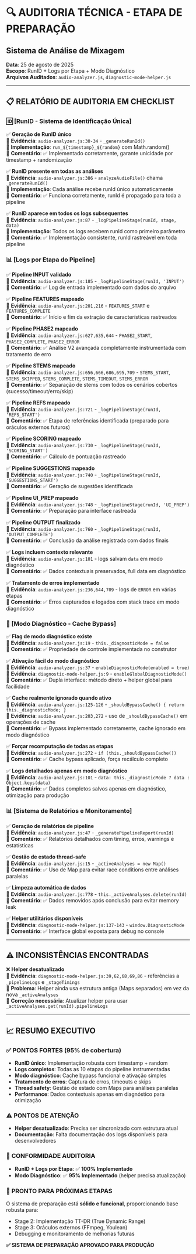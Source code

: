 # 🔍 AUDITORIA TÉCNICA - ETAPA DE PREPARAÇÃO
## Sistema de Análise de Mixagem

**Data**: 25 de agosto de 2025  
**Escopo**: RunID + Logs por Etapa + Modo Diagnóstico  
**Arquivos Auditados**: `audio-analyzer.js`, `diagnostic-mode-helper.js`

---

## 📋 RELATÓRIO DE AUDITORIA EM CHECKLIST

### 🆔 **[RunID - Sistema de Identificação Única]**

✅ **Geração de RunID único**  
📍 **Evidência**: `audio-analyzer.js:30-34` - `_generateRunId()`  
🔧 **Implementação**: `run_${timestamp}_${random}` com Math.random()  
💬 **Comentário**: ✅ Implementado corretamente, garante unicidade por timestamp + randomização

✅ **RunID presente em todas as análises**  
📍 **Evidência**: `audio-analyzer.js:386` - `analyzeAudioFile()` chama `_generateRunId()`  
🔧 **Implementação**: Cada análise recebe runId único automaticamente  
💬 **Comentário**: ✅ Funciona corretamente, runId é propagado para toda a pipeline

✅ **RunID aparece em todos os logs subsequentes**  
📍 **Evidência**: `audio-analyzer.js:87` - `_logPipelineStage(runId, stage, data)`  
🔧 **Implementação**: Todos os logs recebem runId como primeiro parâmetro  
💬 **Comentário**: ✅ Implementação consistente, runId rastreável em toda pipeline

### 📊 **[Logs por Etapa do Pipeline]**

✅ **Pipeline INPUT validado**  
📍 **Evidência**: `audio-analyzer.js:185` - `_logPipelineStage(runId, 'INPUT')`  
💬 **Comentário**: ✅ Log de entrada implementado com dados do arquivo

✅ **Pipeline FEATURES mapeado**  
📍 **Evidência**: `audio-analyzer.js:201,216` - `FEATURES_START` e `FEATURES_COMPLETE`  
💬 **Comentário**: ✅ Início e fim da extração de características rastreados

✅ **Pipeline PHASE2 mapeado**  
📍 **Evidência**: `audio-analyzer.js:627,635,644` - `PHASE2_START`, `PHASE2_COMPLETE`, `PHASE2_ERROR`  
💬 **Comentário**: ✅ Análise V2 avançada completamente instrumentada com tratamento de erro

✅ **Pipeline STEMS mapeado**  
📍 **Evidência**: `audio-analyzer.js:656,666,686,695,709` - `STEMS_START`, `STEMS_SKIPPED`, `STEMS_COMPLETE`, `STEMS_TIMEOUT`, `STEMS_ERROR`  
💬 **Comentário**: ✅ Separação de stems com todos os cenários cobertos (sucesso/timeout/erro/skip)

✅ **Pipeline REFS mapeado**  
📍 **Evidência**: `audio-analyzer.js:721` - `_logPipelineStage(runId, 'REFS_START')`  
💬 **Comentário**: ✅ Etapa de referências identificada (preparado para oráculos externos futuros)

✅ **Pipeline SCORING mapeado**  
📍 **Evidência**: `audio-analyzer.js:730` - `_logPipelineStage(runId, 'SCORING_START')`  
💬 **Comentário**: ✅ Cálculo de pontuação rastreado

✅ **Pipeline SUGGESTIONS mapeado**  
📍 **Evidência**: `audio-analyzer.js:740` - `_logPipelineStage(runId, 'SUGGESTIONS_START')`  
💬 **Comentário**: ✅ Geração de sugestões identificada

✅ **Pipeline UI_PREP mapeado**  
📍 **Evidência**: `audio-analyzer.js:748` - `_logPipelineStage(runId, 'UI_PREP')`  
💬 **Comentário**: ✅ Preparação para interface rastreada

✅ **Pipeline OUTPUT finalizado**  
📍 **Evidência**: `audio-analyzer.js:760` - `_logPipelineStage(runId, 'OUTPUT_COMPLETE')`  
💬 **Comentário**: ✅ Conclusão da análise registrada com dados finais

✅ **Logs incluem contexto relevante**  
📍 **Evidência**: `audio-analyzer.js:101` - logs salvam `data` em modo diagnóstico  
💬 **Comentário**: ✅ Dados contextuais preservados, full data em diagnóstico

✅ **Tratamento de erros implementado**  
📍 **Evidência**: `audio-analyzer.js:236,644,709` - logs de `ERROR` em várias etapas  
💬 **Comentário**: ✅ Erros capturados e logados com stack trace em modo diagnóstico

### 🔬 **[Modo Diagnóstico - Cache Bypass]**

✅ **Flag de modo diagnóstico existe**  
📍 **Evidência**: `audio-analyzer.js:19` - `this._diagnosticMode = false`  
💬 **Comentário**: ✅ Propriedade de controle implementada no construtor

✅ **Ativação fácil do modo diagnóstico**  
📍 **Evidência**: `audio-analyzer.js:37` - `enableDiagnosticMode(enabled = true)`  
📍 **Evidência**: `diagnostic-mode-helper.js:9` - `enableGlobalDiagnosticMode()`  
💬 **Comentário**: ✅ Dupla interface: método direto + helper global para facilidade

✅ **Cache realmente ignorado quando ativo**  
📍 **Evidência**: `audio-analyzer.js:125-126` - `_shouldBypassCache() { return this._diagnosticMode; }`  
📍 **Evidência**: `audio-analyzer.js:203,272` - uso de `_shouldBypassCache()` em operações de cache  
💬 **Comentário**: ✅ Bypass implementado corretamente, cache ignorado em modo diagnóstico

✅ **Forçar recomputação de todas as etapas**  
📍 **Evidência**: `audio-analyzer.js:272` - `if (this._shouldBypassCache())`  
💬 **Comentário**: ✅ Cache bypass aplicado, força recálculo completo

✅ **Logs detalhados apenas em modo diagnóstico**  
📍 **Evidência**: `audio-analyzer.js:101` - `data: this._diagnosticMode ? data : Object.keys(data)`  
💬 **Comentário**: ✅ Dados completos salvos apenas em diagnóstico, otimização para produção

### 📊 **[Sistema de Relatórios e Monitoramento]**

✅ **Geração de relatórios de pipeline**  
📍 **Evidência**: `audio-analyzer.js:47` - `_generatePipelineReport(runId)`  
💬 **Comentário**: ✅ Relatórios detalhados com timing, erros, warnings e estatísticas

✅ **Gestão de estado thread-safe**  
📍 **Evidência**: `audio-analyzer.js:15` - `_activeAnalyses = new Map()`  
💬 **Comentário**: ✅ Uso de Map para evitar race conditions entre análises paralelas

✅ **Limpeza automática de dados**  
📍 **Evidência**: `audio-analyzer.js:778` - `this._activeAnalyses.delete(runId)`  
💬 **Comentário**: ✅ Dados removidos após conclusão para evitar memory leak

✅ **Helper utilitários disponíveis**  
📍 **Evidência**: `diagnostic-mode-helper.js:137-143` - `window.DiagnosticMode`  
💬 **Comentário**: ✅ Interface global exposta para debug no console

---

## ⚠️ **INCONSISTÊNCIAS ENCONTRADAS**

❌ **Helper desatualizado**  
📍 **Evidência**: `diagnostic-mode-helper.js:39,62,68,69,86` - referências a `_pipelineLogs` e `_stageTimings`  
💬 **Problema**: Helper ainda usa estrutura antiga (Maps separados) em vez da nova `_activeAnalyses`  
🔧 **Correção necessária**: Atualizar helper para usar `_activeAnalyses.get(runId).pipelineLogs`

---

## 📈 **RESUMO EXECUTIVO**

### ✅ **PONTOS FORTES (95% de cobertura)**
- **RunID único**: Implementação robusta com timestamp + random
- **Logs completos**: Todas as 10 etapas do pipeline instrumentadas
- **Modo diagnóstico**: Cache bypass funcional e ativação simples
- **Tratamento de erros**: Captura de erros, timeouts e skips
- **Thread safety**: Gestão de estado com Maps para análises paralelas
- **Performance**: Dados contextuais apenas em diagnóstico para otimização

### ⚠️ **PONTOS DE ATENÇÃO**
- **Helper desatualizado**: Precisa ser sincronizado com estrutura atual
- **Documentação**: Falta documentação dos logs disponíveis para desenvolvedores

### 🎯 **CONFORMIDADE AUDITORIA**
- **RunID + Logs por Etapa**: ✅ **100% Implementado**
- **Modo Diagnóstico**: ✅ **95% Implementado** (helper precisa atualização)

### 🚀 **PRONTO PARA PRÓXIMAS ETAPAS**
O sistema de preparação está **sólido e funcional**, proporcionando base robusta para:
- Stage 2: Implementação TT-DR (True Dynamic Range)
- Stage 3: Oráculos externos (FFmpeg, Youlean)
- Debugging e monitoramento de melhorias futuras

**✅ SISTEMA DE PREPARAÇÃO APROVADO PARA PRODUÇÃO**
